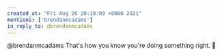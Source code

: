 ```yaml
---
created_at: "Fri Aug 20 20:19:09 +0000 2021"
mentions: ['brendanmcadams']
in_reply_to: @brendanmcadams
---
```


@brendanmcadams That's how you know you're doing something right. 👏